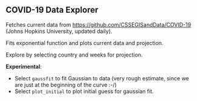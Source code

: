 ## COVID-19 Data Explorer

Fetches current data from https://github.com/CSSEGISandData/COVID-19 (Johns Hopkins University, updated daily).

Fits exponential function and plots current data and projection.

Explore by selecting country and weeks for projection.

**Experimental**:

 * Select `gaussfit` to fit Gaussian to data (very rough estimate, since we are just at the beginning of the curve :-/)
 * Select `plot_initial` to plot initial guess for gaussian fit.
